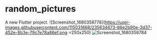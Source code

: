 # random_pictures

A new Flutter project.
![Screenshot_1680358778](https://user-images.githubusercontent.com/115031668/235634673-86e2b90e-3d37-452e-8b3e-79c7e78a86ef.png =250x250)
![Screenshot_1680358784](https://user-images.githubusercontent.com/115031668/235634969-2668d868-7f5b-4208-aac3-8547a214072b.png=250x250)
